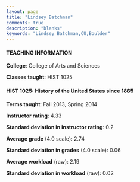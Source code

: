 ```yaml
---
layout: page
title: "Lindsey Batchman" 
comments: true
description: "blanks"
keywords: "Lindsey Batchman,CU,Boulder"
---
```

<head>
<script src="https://ajax.googleapis.com/ajax/libs/jquery/2.1.3/jquery.min.js"></script>
<script src="https://dl.dropboxusercontent.com/s/pc42nxpaw1ea4o9/highcharts.js?dl=0"></script>
<!-- <script src="../assets/js/highcharts.js"></script> -->
<style type="text/css">@font-face {
	font-family: "Bebas Neue";
	src: url(https://www.filehosting.org/file/details/544349/BebasNeue Regular.otf) format("opentype");
	}
	h1.Bebas { 
		font-family: "Bebas Neue", Verdana, Tahoma;
	}
</style>
</head>
	   
#### TEACHING INFORMATION

**College**: College of Arts and Sciences

**Classes taught**: HIST 1025

#### HIST 1025: History of the United States since 1865

**Terms taught**: Fall 2013, Spring 2014

**Instructor rating**: 4.33

**Standard deviation in instructor rating**: 0.2

**Average grade** (4.0 scale): 2.74

**Standard deviation in grades** (4.0 scale): 0.06

**Average workload** (raw): 2.19

**Standard deviation in workload** (raw): 0.02

